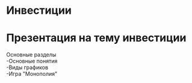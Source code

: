 # Инвестиции  
# Презентация на тему инвестиции  

Основные разделы  
-Основные понятия  
-Виды графиков  
-Игра "Монополия"

